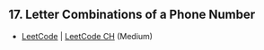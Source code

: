 ## 17. Letter Combinations of a Phone Number

-  [LeetCode](https://leetcode.com/problems/letter-combinations-of-a-phone-number/) | [LeetCode CH](https://leetcode.cn/problems/letter-combinations-of-a-phone-number/) (Medium)
